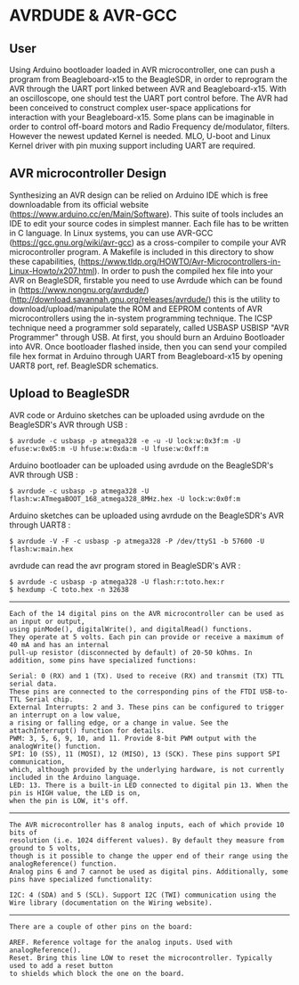 
# AVRDUDE & AVR-GCC

## User
Using Arduino bootloader loaded in AVR microcontroller, one can push a program from Beagleboard-x15 to the BeagleSDR, in order to reprogram the AVR through the UART port linked between AVR and Beagleboard-x15. With an oscilloscope, one should test the UART port control before. The AVR had been conceived to construct complex user-space applications for interaction with your Beagleboard-x15. Some plans can be imaginable in order to control off-board motors and Radio Frequency de/modulator, filters. However the newest updated Kernel is needed. MLO, U-boot and Linux Kernel driver with pin muxing support including UART are required.

## AVR microcontroller Design
Synthesizing an AVR design can be relied on Arduino IDE which is free downloadable from its official website (https://www.arduino.cc/en/Main/Software). This suite of tools includes an IDE to edit your source codes in simplest manner. Each file has to be written in C language. In Linux systems, you can use AVR-GCC (https://gcc.gnu.org/wiki/avr-gcc) as a cross-compiler to compile your AVR microcontroller program. A Makefile is included in this directory to show these capabilities, (https://www.tldp.org/HOWTO/Avr-Microcontrollers-in-Linux-Howto/x207.html). In order to push the compiled hex file into your AVR on BeagleSDR, firstable you need to use Avrdude which can be found in (https://www.nongnu.org/avrdude/) (http://download.savannah.gnu.org/releases/avrdude/) this is the utility to download/upload/manipulate the ROM and EEPROM contents of AVR microcontrollers using the in-system programming technique. The ICSP technique need a programmer sold separately, called USBASP USBISP "AVR Programmer" through USB. At first, you should burn an Arduino Bootloader into AVR. Once bootloader flashed inside, then you can send your compiled file hex format in Arduino through UART from Beagleboard-x15 by opening UART8 port, ref. BeagleSDR schematics.

## Upload to BeagleSDR
AVR code or Arduino sketches can be uploaded using avrdude on the BeagleSDR's AVR through USB :

	$ avrdude -c usbasp -p atmega328 -e -u -U lock:w:0x3f:m -U efuse:w:0x05:m -U hfuse:w:0xda:m -U lfuse:w:0xff:m

Arduino bootloader can be uploaded using avrdude on the BeagleSDR's AVR through USB :

	$ avrdude -c usbasp -p atmega328 -U flash:w:ATmegaBOOT_168_atmega328_8MHz.hex -U lock:w:0x0f:m

Arduino sketches can be uploaded using avrdude on the BeagleSDR's AVR through UART8 :

	$ avrdude -V -F -c usbasp -p atmega328 -P /dev/ttyS1 -b 57600 -U flash:w:main.hex

avrdude can read the avr program stored in BeagleSDR's AVR :

	$ avrdude -c usbasp -p atmega328 -U flash:r:toto.hex:r
	$ hexdump -C toto.hex -n 32638
	
------
	
	Each of the 14 digital pins on the AVR microcontroller can be used as an input or output, 
	using pinMode(), digitalWrite(), and digitalRead() functions. 
	They operate at 5 volts. Each pin can provide or receive a maximum of 40 mA and has an internal 
	pull-up resistor (disconnected by default) of 20-50 kOhms. In addition, some pins have specialized functions:

    Serial: 0 (RX) and 1 (TX). Used to receive (RX) and transmit (TX) TTL serial data. 
    These pins are connected to the corresponding pins of the FTDI USB-to-TTL Serial chip.
    External Interrupts: 2 and 3. These pins can be configured to trigger an interrupt on a low value, 
    a rising or falling edge, or a change in value. See the attachInterrupt() function for details.
    PWM: 3, 5, 6, 9, 10, and 11. Provide 8-bit PWM output with the analogWrite() function.
    SPI: 10 (SS), 11 (MOSI), 12 (MISO), 13 (SCK). These pins support SPI communication, 
    which, although provided by the underlying hardware, is not currently included in the Arduino language.
    LED: 13. There is a built-in LED connected to digital pin 13. When the pin is HIGH value, the LED is on, 
    when the pin is LOW, it's off. 
------
	The AVR microcontroller has 8 analog inputs, each of which provide 10 bits of 
	resolution (i.e. 1024 different values). By default they measure from ground to 5 volts, 
	though is it possible to change the upper end of their range using the analogReference() function. 
	Analog pins 6 and 7 cannot be used as digital pins. Additionally, some pins have specialized functionality:

    I2C: 4 (SDA) and 5 (SCL). Support I2C (TWI) communication using the Wire library (documentation on the Wiring website). 
------

	There are a couple of other pins on the board:

    AREF. Reference voltage for the analog inputs. Used with analogReference().
    Reset. Bring this line LOW to reset the microcontroller. Typically used to add a reset button 
    to shields which block the one on the board. 
    
